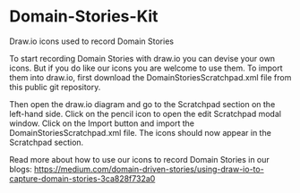 # Domain-Stories-Kit
Draw.io icons used to record Domain Stories

To start recording Domain Stories with draw.io you can devise your own icons. But if you do like our icons you are welcome to use them. To import them into draw.io, first download the DomainStoriesScratchpad.xml file from this public git repository.

Then open the draw.io diagram and go to the Scratchpad section on the left-hand side. Click on the pencil icon to open the edit Scratchpad modal window. Click on the Import button and import the DomainStoriesScratchpad.xml file. The icons should now appear in the Scratchpad section.

Read more about how to use our icons to record Domain Stories in our blogs:
https://medium.com/domain-driven-stories/using-draw-io-to-capture-domain-stories-3ca828f732a0

